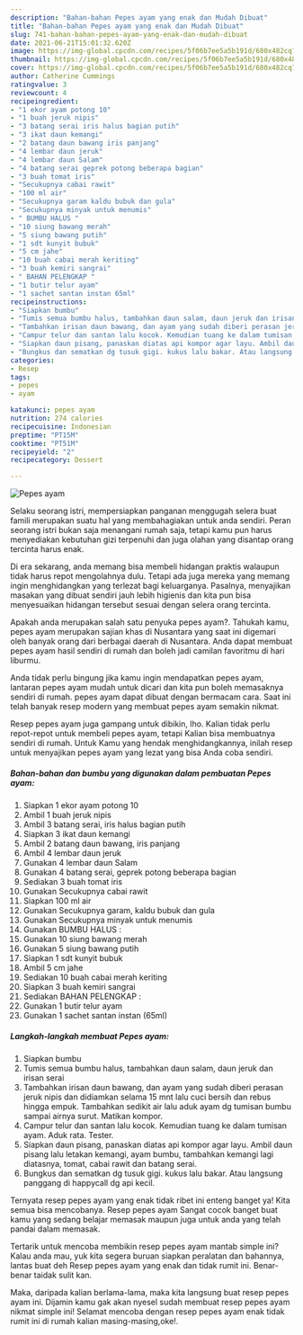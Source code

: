 ```yaml
---
description: "Bahan-bahan Pepes ayam yang enak dan Mudah Dibuat"
title: "Bahan-bahan Pepes ayam yang enak dan Mudah Dibuat"
slug: 741-bahan-bahan-pepes-ayam-yang-enak-dan-mudah-dibuat
date: 2021-06-21T15:01:32.620Z
image: https://img-global.cpcdn.com/recipes/5f06b7ee5a5b191d/680x482cq70/pepes-ayam-foto-resep-utama.jpg
thumbnail: https://img-global.cpcdn.com/recipes/5f06b7ee5a5b191d/680x482cq70/pepes-ayam-foto-resep-utama.jpg
cover: https://img-global.cpcdn.com/recipes/5f06b7ee5a5b191d/680x482cq70/pepes-ayam-foto-resep-utama.jpg
author: Catherine Cummings
ratingvalue: 3
reviewcount: 4
recipeingredient:
- "1 ekor ayam potong 10"
- "1 buah jeruk nipis"
- "3 batang serai iris halus bagian putih"
- "3 ikat daun kemangi"
- "2 batang daun bawang iris panjang"
- "4 lembar daun jeruk"
- "4 lembar daun Salam"
- "4 batang serai geprek potong beberapa bagian"
- "3 buah tomat iris"
- "Secukupnya cabai rawit"
- "100 ml air"
- "Secukupnya garam kaldu bubuk dan gula"
- "Secukupnya minyak untuk menumis"
- " BUMBU HALUS "
- "10 siung bawang merah"
- "5 siung bawang putih"
- "1 sdt kunyit bubuk"
- "5 cm jahe"
- "10 buah cabai merah keriting"
- "3 buah kemiri sangrai"
- " BAHAN PELENGKAP "
- "1 butir telur ayam"
- "1 sachet santan instan 65ml"
recipeinstructions:
- "Siapkan bumbu"
- "Tumis semua bumbu halus, tambahkan daun salam, daun jeruk dan irisan serai"
- "Tambahkan irisan daun bawang, dan ayam yang sudah diberi perasan jeruk nipis dan didiamkan selama 15 mnt lalu cuci bersih dan rebus hingga empuk. Tambahkan sedikit air lalu aduk ayam dg tumisan bumbu sampai airnya surut. Matikan kompor."
- "Campur telur dan santan lalu kocok. Kemudian tuang ke dalam tumisan ayam. Aduk rata. Tester."
- "Siapkan daun pisang, panaskan diatas api kompor agar layu. Ambil daun pisang lalu letakan kemangi, ayam bumbu, tambahkan kemangi lagi diatasnya, tomat, cabai rawit dan batang serai."
- "Bungkus dan sematkan dg tusuk gigi. kukus lalu bakar. Atau langsung panggang di happycall dg api kecil."
categories:
- Resep
tags:
- pepes
- ayam

katakunci: pepes ayam 
nutrition: 274 calories
recipecuisine: Indonesian
preptime: "PT15M"
cooktime: "PT51M"
recipeyield: "2"
recipecategory: Dessert

---
```



![Pepes ayam](https://img-global.cpcdn.com/recipes/5f06b7ee5a5b191d/680x482cq70/pepes-ayam-foto-resep-utama.jpg)

Selaku seorang istri, mempersiapkan panganan menggugah selera buat famili merupakan suatu hal yang membahagiakan untuk anda sendiri. Peran seorang istri bukan saja menangani rumah saja, tetapi kamu pun harus menyediakan kebutuhan gizi terpenuhi dan juga olahan yang disantap orang tercinta harus enak.

Di era  sekarang, anda memang bisa membeli hidangan praktis walaupun tidak harus repot mengolahnya dulu. Tetapi ada juga mereka yang memang ingin menghidangkan yang terlezat bagi keluarganya. Pasalnya, menyajikan masakan yang dibuat sendiri jauh lebih higienis dan kita pun bisa menyesuaikan hidangan tersebut sesuai dengan selera orang tercinta. 



Apakah anda merupakan salah satu penyuka pepes ayam?. Tahukah kamu, pepes ayam merupakan sajian khas di Nusantara yang saat ini digemari oleh banyak orang dari berbagai daerah di Nusantara. Anda dapat membuat pepes ayam hasil sendiri di rumah dan boleh jadi camilan favoritmu di hari liburmu.

Anda tidak perlu bingung jika kamu ingin mendapatkan pepes ayam, lantaran pepes ayam mudah untuk dicari dan kita pun boleh memasaknya sendiri di rumah. pepes ayam dapat dibuat dengan bermacam cara. Saat ini telah banyak resep modern yang membuat pepes ayam semakin nikmat.

Resep pepes ayam juga gampang untuk dibikin, lho. Kalian tidak perlu repot-repot untuk membeli pepes ayam, tetapi Kalian bisa membuatnya sendiri di rumah. Untuk Kamu yang hendak menghidangkannya, inilah resep untuk menyajikan pepes ayam yang lezat yang bisa Anda coba sendiri.

<!--inarticleads1-->

##### Bahan-bahan dan bumbu yang digunakan dalam pembuatan Pepes ayam:

1. Siapkan 1 ekor ayam potong 10
1. Ambil 1 buah jeruk nipis
1. Ambil 3 batang serai, iris halus bagian putih
1. Siapkan 3 ikat daun kemangi
1. Ambil 2 batang daun bawang, iris panjang
1. Ambil 4 lembar daun jeruk
1. Gunakan 4 lembar daun Salam
1. Gunakan 4 batang serai, geprek potong beberapa bagian
1. Sediakan 3 buah tomat iris
1. Gunakan Secukupnya cabai rawit
1. Siapkan 100 ml air
1. Gunakan Secukupnya garam, kaldu bubuk dan gula
1. Gunakan Secukupnya minyak untuk menumis
1. Gunakan  BUMBU HALUS :
1. Gunakan 10 siung bawang merah
1. Gunakan 5 siung bawang putih
1. Siapkan 1 sdt kunyit bubuk
1. Ambil 5 cm jahe
1. Sediakan 10 buah cabai merah keriting
1. Siapkan 3 buah kemiri sangrai
1. Sediakan  BAHAN PELENGKAP :
1. Gunakan 1 butir telur ayam
1. Gunakan 1 sachet santan instan (65ml)




<!--inarticleads2-->

##### Langkah-langkah membuat Pepes ayam:

1. Siapkan bumbu
1. Tumis semua bumbu halus, tambahkan daun salam, daun jeruk dan irisan serai
1. Tambahkan irisan daun bawang, dan ayam yang sudah diberi perasan jeruk nipis dan didiamkan selama 15 mnt lalu cuci bersih dan rebus hingga empuk. Tambahkan sedikit air lalu aduk ayam dg tumisan bumbu sampai airnya surut. Matikan kompor.
1. Campur telur dan santan lalu kocok. Kemudian tuang ke dalam tumisan ayam. Aduk rata. Tester.
1. Siapkan daun pisang, panaskan diatas api kompor agar layu. Ambil daun pisang lalu letakan kemangi, ayam bumbu, tambahkan kemangi lagi diatasnya, tomat, cabai rawit dan batang serai.
1. Bungkus dan sematkan dg tusuk gigi. kukus lalu bakar. Atau langsung panggang di happycall dg api kecil.




Ternyata resep pepes ayam yang enak tidak ribet ini enteng banget ya! Kita semua bisa mencobanya. Resep pepes ayam Sangat cocok banget buat kamu yang sedang belajar memasak maupun juga untuk anda yang telah pandai dalam memasak.

Tertarik untuk mencoba membikin resep pepes ayam mantab simple ini? Kalau anda mau, yuk kita segera buruan siapkan peralatan dan bahannya, lantas buat deh Resep pepes ayam yang enak dan tidak rumit ini. Benar-benar taidak sulit kan. 

Maka, daripada kalian berlama-lama, maka kita langsung buat resep pepes ayam ini. Dijamin kamu gak akan nyesel sudah membuat resep pepes ayam nikmat simple ini! Selamat mencoba dengan resep pepes ayam enak tidak rumit ini di rumah kalian masing-masing,oke!.

